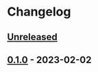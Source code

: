 ﻿# Changelog

## [Unreleased](https://github.com/yazeedobaid/openai-fsharp/compare/v0.1.0...0.2.0)

## [0.1.0](https://github.com/yazeedobaid/openai-fsharp/releases/tag/0.1.0) - 2023-02-02
